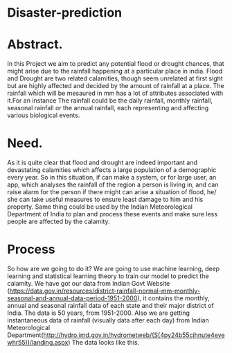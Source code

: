 # Disaster-prediction
# Abstract.
In this Project we aim to predict any potential flood or drought chances, that might arise due to the rainfall happening at a particular place in india. Flood and Drought are two related calamities, though seem unrelated at first sight but are highly affected and decided by the amount of rainfall at a place. The rainfall which will be mesaured in mm has a lot of attributes associated with it.For an instance The rainfall could be the daily rainfall, monthly rainfall, seasonal rainfall or the annual rainfall, each representing and affecting various biological events.
# Need.
As it is quite clear that flood and drought are indeed important and devastating calamities which affects a large population of a demographic every year. So in this situation, if can make a system, or for large user, an app, which analyses the rainfall of the region a person is living in, and can raise alarm for the person if there might can arise a situation of flood, he/ she can take useful measures to ensure least damage to him and his property. Same thing could be used by the Indian Meteorological Department of India to plan and process these events and make sure less people are affected by the calamity.
# Process
So how are we going to do it? We are going to use machine learning, deep learning and statistical learning theory to train our model to predict the calamity. We have got our data from Indian Govt Website (https://data.gov.in/resources/district-rainfall-normal-mm-monthly-seasonal-and-annual-data-period-1951-2000), it contains the monthly, annual and seasonal rainfall data of each state and their major district of India. The data is 50 years, from 1951-2000. Also we are getting instantaneous data of rainfall (visually data after each day) from Indian Meteorological Department(http://hydro.imd.gov.in/hydrometweb/(S(4py24b55cjhnute4evewhr55))/landing.aspx) The data looks like this.
